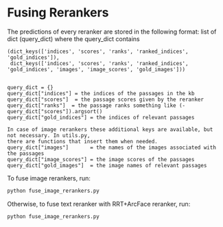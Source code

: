# Fusing Rerankers
The predictions of every reranker are stored in the following format: list of dict (query_dict) where the query_dict contains
```
(dict_keys(['indices', 'scores', 'ranks', 'ranked_indices', 'gold_indices']),
 dict_keys(['indices', 'scores', 'ranks', 'ranked_indices', 'gold_indices', 'images', 'image_scores', 'gold_images']))
 
 
query_dict = {}
query_dict["indices"] = the indices of the passages in the kb
query_dict["scores"]  = the passage scores given by the reranker
query_dict["ranks"]  = the passage ranks something like (-query_dict["scores"]).argsort()
query_dict["gold_indices"] = the indices of relevant passages

In case of image rerankers these additional keys are available, but not necessary. In utils.py, 
there are functions that insert them when needed.
query_dict["images"]       = the names of the images associated with the passages
query_dict["image_scores"] = the image scores of the passages
query_dict["gold_images"]  = the image names of relevant passages
```

To fuse image rerankers, run:
```sh
python fuse_image_rerankers.py
```

Otherwise, to fuse text reranker with RRT+ArcFace reranker, run:
```sh
python fuse_image_rerankers.py
```